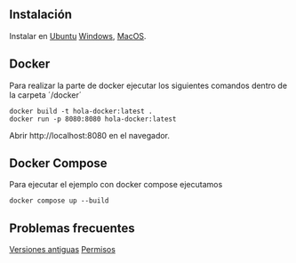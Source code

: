 
## Instalación

Instalar en [Ubuntu](https://docs.docker.com/engine/install/ubuntu/) [Windows](https://docs.docker.com/docker-for-windows/install/), [MacOS](https://docs.docker.com/docker-for-mac/install/).

  

## Docker

  

Para realizar la parte de docker ejecutar los siguientes comandos dentro de la carpeta ´/docker´

  

    docker build -t hola-docker:latest .
    docker run -p 8080:8080 hola-docker:latest


  

Abrir http://localhost:8080 en el navegador.

  

## Docker Compose

Para ejecutar el ejemplo con docker compose ejecutamos

    docker compose up --build



## Problemas frecuentes 

[Versiones antiguas](https://docs.docker.com/engine/install/ubuntu/)
[Permisos](https://stackoverflow.com/questions/48957195/how-to-fix-docker-got-permission-denied-issue)
